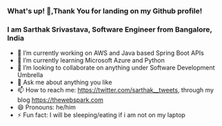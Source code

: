 <!-- ![profile cover](https://github.com/Sarthakprof/Sarthakprof/blob/master/sarthak.PNG) -->

### What's up! 👋,Thank You for landing on my Github profile!
### I am Sarthak Srivastava, Software Engineer from Bangalore, India

- 🔭 I’m currently working on AWS and Java based Spring Boot APIs
- 🌱 I’m currently learning Microsoft Azure and Python
- 👯 I’m looking to collaborate on anything under Software Development Umbrella
- 💬 Ask me about anything you like
- 📫 How to reach me: https://twitter.com/sarthak__tweets, through my blog https://thewebspark.com
- 😄 Pronouns: he/him
- ⚡ Fun fact: I will be sleeping/eating if i am not on my laptop

